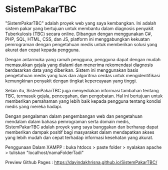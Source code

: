 # SistemPakarTBC
"SistemPakarTBC" adalah proyek web yang saya kembangkan. Ini adalah sistem pakar yang bertujuan untuk membantu dalam diagnosis penyakit Tuberkulosis (TBC) secara online. Dibangun dengan menggunakan C#, PHP, SQL, HTML, CSS, dan JS, platform ini menggabungkan kekuatan pemrograman dengan pengetahuan medis untuk memberikan solusi yang akurat dan cepat kepada pengguna.

Dengan antarmuka yang ramah pengguna, pengguna dapat dengan mudah memasukkan gejala yang dialami dan menerima rekomendasi diagnosis berdasarkan data yang diberikan. Sistem ini menggunakan basis pengetahuan medis yang luas dan algoritma cerdas untuk mengidentifikasi kemungkinan penyakit dengan tingkat kepercayaan yang tinggi.

Selain itu, SistemPakarTBC juga menyediakan informasi tambahan tentang TBC, termasuk gejala, pencegahan, dan pengobatan. Hal ini bertujuan untuk memberikan pemahaman yang lebih baik kepada pengguna tentang kondisi medis yang mereka hadapi.

Dengan pengalaman dalam pengembangan web dan pengetahuan mendalam dalam bahasa pemrograman serta domain medis, SistemPakarTBC adalah proyek yang saya banggakan dan berharap dapat memberikan dampak positif bagi masyarakat dalam mendapatkan akses yang lebih mudah dan cepat terhadap informasi kesehatan yang akurat.

Penggunaan Dalam XAMPP :
buka htdocs > paste folder > nyalakan apache > tuliskan "localhost/namaFolderTadi"

Preview Github Pages :
https://davindakhrisna.github.io/SistemPakarTBC/
